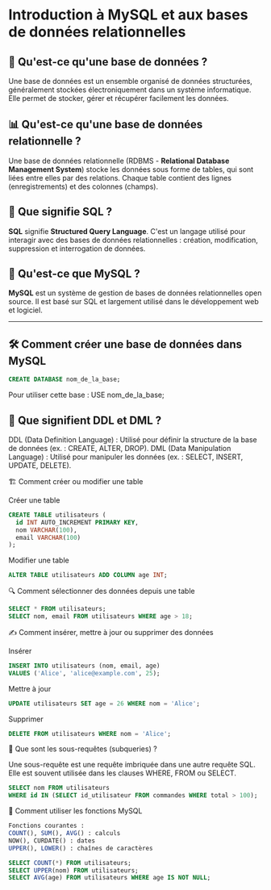 # Introduction à MySQL et aux bases de données relationnelles

## 📌 Qu'est-ce qu'une base de données ?
Une base de données est un ensemble organisé de données structurées, généralement stockées électroniquement dans un système informatique. Elle permet de stocker, gérer et récupérer facilement les données.

## 📊 Qu'est-ce qu'une base de données relationnelle ?
Une base de données relationnelle (RDBMS - **Relational Database Management System**) stocke les données sous forme de tables, qui sont liées entre elles par des relations. Chaque table contient des lignes (enregistrements) et des colonnes (champs).

## 🧠 Que signifie SQL ?
**SQL** signifie **Structured Query Language**. C'est un langage utilisé pour interagir avec des bases de données relationnelles : création, modification, suppression et interrogation de données.

## 🐬 Qu'est-ce que MySQL ?
**MySQL** est un système de gestion de bases de données relationnelles open source. Il est basé sur SQL et largement utilisé dans le développement web et logiciel.

---

## 🛠️ Comment créer une base de données dans MySQL
```sql
CREATE DATABASE nom_de_la_base;
````

Pour utiliser cette base :
USE nom_de_la_base;

## 🧩 Que signifient DDL et DML ?

DDL (Data Definition Language) : Utilisé pour définir la structure de la base de données (ex. : CREATE, ALTER, DROP).
DML (Data Manipulation Language) : Utilisé pour manipuler les données (ex. : SELECT, INSERT, UPDATE, DELETE).

🏗️ Comment créer ou modifier une table

Créer une table
```sql
CREATE TABLE utilisateurs (
  id INT AUTO_INCREMENT PRIMARY KEY,
  nom VARCHAR(100),
  email VARCHAR(100)
);
```

Modifier une table
```sql
ALTER TABLE utilisateurs ADD COLUMN age INT;
```

🔍 Comment sélectionner des données depuis une table
```sql
SELECT * FROM utilisateurs;
SELECT nom, email FROM utilisateurs WHERE age > 18;
```

✍️ Comment insérer, mettre à jour ou supprimer des données

Insérer
```sql
INSERT INTO utilisateurs (nom, email, age)
VALUES ('Alice', 'alice@example.com', 25);
```

Mettre à jour
```sql
UPDATE utilisateurs SET age = 26 WHERE nom = 'Alice';
```

Supprimer
```sql
DELETE FROM utilisateurs WHERE nom = 'Alice';
```

🔄 Que sont les sous-requêtes (subqueries) ?

Une sous-requête est une requête imbriquée dans une autre requête SQL. Elle est souvent utilisée dans les clauses WHERE, FROM ou SELECT.
```sql
SELECT nom FROM utilisateurs
WHERE id IN (SELECT id_utilisateur FROM commandes WHERE total > 100);
```

🧮 Comment utiliser les fonctions MySQL
```sql
Fonctions courantes :
COUNT(), SUM(), AVG() : calculs
NOW(), CURDATE() : dates
UPPER(), LOWER() : chaînes de caractères

SELECT COUNT(*) FROM utilisateurs;
SELECT UPPER(nom) FROM utilisateurs;
SELECT AVG(age) FROM utilisateurs WHERE age IS NOT NULL;
```
